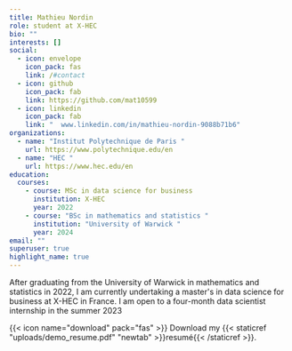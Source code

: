 ```yaml
---
title: Mathieu Nordin
role: student at X-HEC
bio: ""
interests: []
social:
  - icon: envelope
    icon_pack: fas
    link: /#contact
  - icon: github
    icon_pack: fab
    link: https://github.com/mat10599
  - icon: linkedin
    icon_pack: fab
    link: "  www.linkedin.com/in/mathieu-nordin-9088b71b6"
organizations:
  - name: "Institut Polytechnique de Paris "
    url: https://www.polytechnique.edu/en
  - name: "HEC "
    url: https://www.hec.edu/en
education:
  courses: 
    - course: MSc in data science for business
      institution: X-HEC
      year: 2022
    - course: "BSc in mathematics and statistics "
      institution: "University of Warwick "
      year: 2024
email: ""
superuser: true
highlight_name: true
---
```

After graduating from the University of Warwick in mathematics and statistics in 2022, I am currently undertaking a master's in data science for business at X-HEC in France. I am open to a four-month data scientist internship in the summer 2023

{{< icon name="download" pack="fas" >}} Download my {{< staticref "uploads/demo_resume.pdf" "newtab" >}}resumé{{< /staticref >}}.
